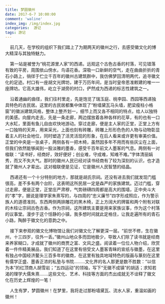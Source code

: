 ```yaml
---
title: 梦圆徽州
date: 2017-6-7 10:00:00
comment: 'waline'
index_img: /img/index.jpg
categories:  游记
tags: 游记
---
```


&nbsp;&nbsp;&nbsp;&nbsp;前几天，在学校的组织下我们踏上了为期两天的徽州之行，去感受徽文化的博大精深与其独特魅力。

&nbsp;&nbsp;&nbsp;&nbsp;第一站是被誉为“桃花源里人家”的西递。远观这个古色古香的村落，可见错落有致的平房，周围依山傍水，鸟语花香。深吸一口新鲜的空气，走在曲曲折折的青石小路上，徜徉于伫立千百年的徽州古建筑群中，我仿佛梦回清明两代，追寻徽文化的足迹。村口有一座胡文光牌坊，建于万历年间，是当时皇帝恩准敕建的唯一一座牌坊。它高大雄伟，屹立于湖旁的村口，俨然成为西递的标志性建筑之一。

&nbsp;&nbsp;&nbsp;&nbsp;沿着通幽的曲径，我们往村里走，先是饱览了瑞玉庭、桃李园、西园等西递独具特色的古民居。这里的古民居都集中体现了“粉墙黛瓦马头墙，肥梁瘦柱小格窗”的徽派建筑风格，整体上整齐划一，细节上而又各不相同的特点，给人以独特的美感。向屋内走去，先是一条走廊，两边摆放着各种各样的花草，有的也有一口大水缸，里面有鱼儿自由欢快地游动。穿过走廊，便是主人家的正堂，正堂上方有一口独特的天井，用来采光，上面也刻有砖雕，砖雕上形形色色的人物与动物彰显着主人的社会地位，同时塑造了活灵活现的形象，在后人看来或许更有审美价值。正堂的中央是一张桌子，两侧各有一把木椅，虽然因多年不用而有些灰尘在上面，但我们依然能够闻到一股淡雅的墨香，感受千百年前文人墨客的气息。两侧有一对楹联：“读书好，经商好，效好便好；创业难，守成难，知难不难。”字体清丽娟秀，而又不失大气。那时的徽州人民已经对读书经商有了较为深刻的认识，也才造就了徽州人才辈出。这对楹联便是见证，它是徽州人民智慧的结晶。

&nbsp;&nbsp;&nbsp;&nbsp;西递还有一个十分特别的地方，那就是胡氏宗祠。还没有进去我们就发现门槛很高，差不多有两个台阶，这表明这所民居一定是森严的家族建筑。迈过门槛，穿过走廊，便是正堂，正堂庄严肃穆，气势磅礴四周都是高大的围墙，正中央斗大的“孝”字，据说是理学家朱熹写的，与四周的“忠义廉节”四字形成照应，作为警示族人的道德准则。东西两侧两排雕花的黑木椅，正上方阔大的牌匾和两个附有对联的木柱让宗祠古色古香。作为宗祠，这所建筑主要是用来家族议事，作为这个村落的议事堂。漫步于这个恬静的小镇，我多想时间就此定格住，让我走遍所有的青石小路，陶醉于徽文化的意韵之中。

&nbsp;&nbsp;&nbsp;&nbsp;接下来参观的徽文化博物馆让我们对徽文化了解更深一层。“前世不修，生在徽州，十三四岁，往外一丢。”徽州山地众多而田地极少，导致人们除了读书就是经商来养家糊口，才成就了徽州的商贾之富、文风之盛。阅读着一位位人物介绍，欣赏着一件件精美展品，我们知道了在这里有倍受文人墨客青睐的宣纸与徽墨，在这里有独占中国经济鳌头三百多年的徽商，在这里有独具地域特色的版画与篆刻在这里有儒学正盛、墨香正浓的私塾与书院.........文化界的名人那更是数不胜数：“以信为本”的红顶商人胡雪岩；“五四运动”的领袖，写下“无徽不成镇”的胡适；求知若渴的理学大儒朱熹.......这些文化、艺术、科技等方面的杰出成就无不诠释了徽文化在历史上辉煌的一笔！

&nbsp;&nbsp;&nbsp;&nbsp;人生有梦，梦圆徽州！在梦里，我将走过那粉墙黛瓦、流水人家，重温如画的徽州！